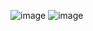 ![image](https://github.com/user-attachments/assets/726f197a-2236-4a7c-82ac-4990b23e5990)
![image](https://github.com/user-attachments/assets/3b6dc567-3eab-476f-ba06-f37637fd6657)
